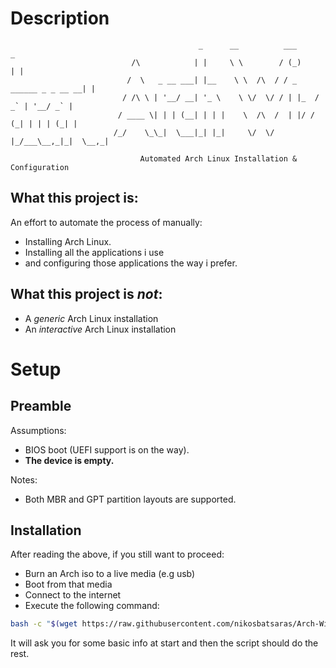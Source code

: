 # Description
```
                                          _      __          ___                  _
                           /\            | |     \ \        / (_)                | |
                          /  \   _ __ ___| |__    \ \  /\  / / _ ______ _ _ __ __| |
                         / /\ \ | '__/ __| '_ \    \ \/  \/ / | |_  / _` | '__/ _` |
                        / ____ \| | | (__| | | |    \  /\  /  | |/ / (_| | | | (_| |
                       /_/    \_\_|  \___|_| |_|     \/  \/   |_/___\__,_|_|  \__,_|
                                            
                             Automated Arch Linux Installation & Configuration
```

## What this project is:
An effort to automate the process of manually:
- Installing Arch Linux.
- Installing all the applications i use
- and configuring those applications the way i prefer.

## What this project is *not*:
- A *generic* Arch Linux installation
- An *interactive* Arch Linux installation

# Setup
## Preamble
Assumptions:
- BIOS boot (UEFI support is on the way).
- **The device is empty.**

Notes:
- Both MBR and GPT partition layouts are supported.

## Installation
After reading the above, if you still want to proceed:
- Burn an Arch iso to a live media (e.g usb)
- Boot from that media
- Connect to the internet
- Execute the following command:

```bash
bash -c "$(wget https://raw.githubusercontent.com/nikosbatsaras/Arch-Wizard/master/bootstrap.sh -O -)"
```

It will ask you for some basic info at start and then the script should do the
rest.

